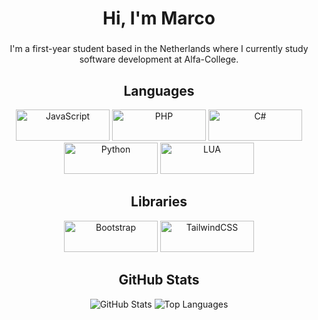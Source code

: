 <h1 align="center">Hi, I'm Marco</h1>

###

<p align="center">
  I'm a first-year student based in the Netherlands where I currently study software development at Alfa-College.
</p>

###

<h2 align="center">Languages</h2>
<p align="center">
  <img src="https://i.imgur.com/xPbs2aG.png" alt="JavaScript" width=150 height=50/>
  <img src="https://i.imgur.com/tBK5Yza.png" alt="PHP" width=150 height=50/>
  <img src="https://i.imgur.com/3Kjm5aL.png" alt="C#" width=150 height=50/>
  <img src="https://i.imgur.com/A142MHq.png" alt="Python" width=150 height=50/>
  <img src="https://i.imgur.com/LBYa4hP.png" alt="LUA" width=150 height=50/>
</p>

###

<h2 align="center">Libraries</h2>
<p align="center">
  <img src="https://i.imgur.com/pGWr2Q5.png" alt="Bootstrap" width=150 height=50/>
  <img src="https://i.imgur.com/S5vWjs8.png" alt="TailwindCSS" width=150 height=50/>
</p>

###

<h2 align="center">GitHub Stats</h2>
<p align="center">
  <img src="https://github-readme-stats.vercel.app/api?username=msh31&theme=dark&show_icons=true&hide_border=true&count_private=true" alt="GitHub Stats"/>
<!--   <img src="https://github-readme-streak-stats.herokuapp.com/?user=msh31&theme=vue-dark&hide_border=true" alt="GitHub Streak"/> -->
  <img src="https://github-readme-stats.vercel.app/api/top-langs/?username=msh31&theme=dark&show_icons=true&hide_border=true&layout=compact&&count_private=true" alt="Top Languages"/>
</p>
